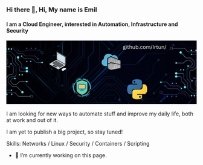 ### Hi there 👋, Hi, My name is Emil
#### I am a Cloud Engineer, interested in Automation, Infrastructure and Security
![I am a Cloud Engineer, interested in Automation, Infrastructure and Security](https://github.com/Irtun/Hello/blob/main/irtun.jpg)

I am looking for new ways to automate stuff and improve my daily life, both at work and out of it.

I am yet to publish a big project, so stay tuned!


Skills: Networks / Linux / Security / Containers / Scripting

- 🔭 I’m currently working on this page. 




